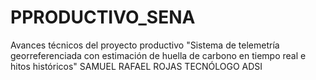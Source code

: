 # PPRODUCTIVO_SENA
 Avances técnicos del proyecto productivo "Sistema de telemetría georreferenciada con estimación de huella de carbono en tiempo real e hitos históricos"
SAMUEL RAFAEL ROJAS
TECNÓLOGO ADSI
